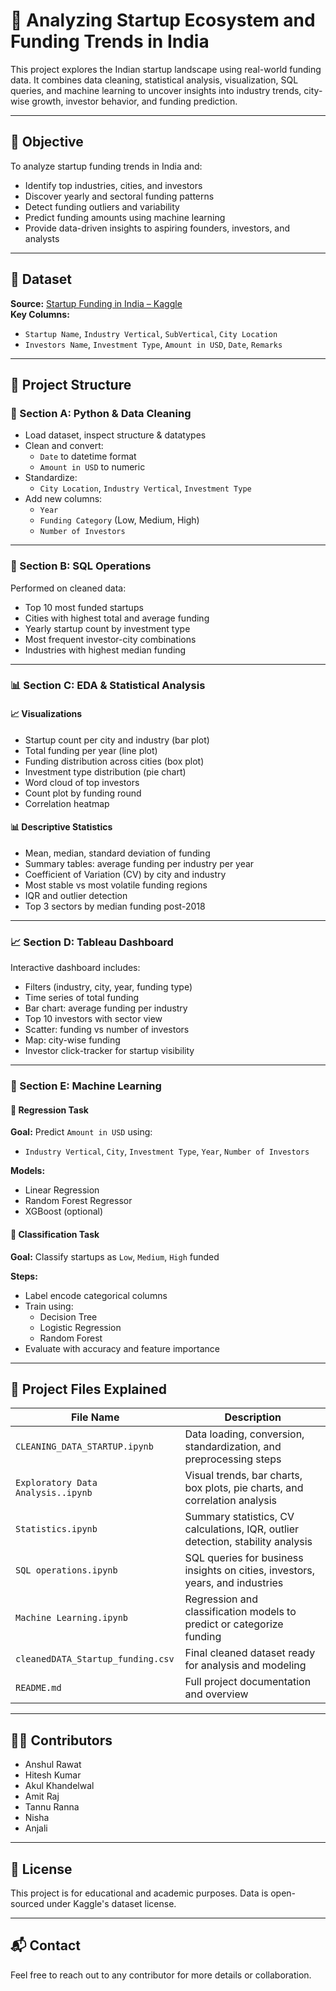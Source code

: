 # 🚀 Analyzing Startup Ecosystem and Funding Trends in India

This project explores the Indian startup landscape using real-world funding data. It combines data cleaning, statistical analysis, visualization, SQL queries, and machine learning to uncover insights into industry trends, city-wise growth, investor behavior, and funding prediction.

---

## 📌 Objective

To analyze startup funding trends in India and:
- Identify top industries, cities, and investors
- Discover yearly and sectoral funding patterns
- Detect funding outliers and variability
- Predict funding amounts using machine learning
- Provide data-driven insights to aspiring founders, investors, and analysts

---

## 📂 Dataset

**Source:** [Startup Funding in India – Kaggle](https://www.kaggle.com/datasets/sudalairajkumar/indian-startup-funding)  
**Key Columns:**
- `Startup Name`, `Industry Vertical`, `SubVertical`, `City Location`
- `Investors Name`, `Investment Type`, `Amount in USD`, `Date`, `Remarks`

---

## 📌 Project Structure

### 🧹 Section A: Python & Data Cleaning
- Load dataset, inspect structure & datatypes
- Clean and convert:
  - `Date` to datetime format
  - `Amount in USD` to numeric
- Standardize:
  - `City Location`, `Industry Vertical`, `Investment Type`
- Add new columns:
  - `Year`
  - `Funding Category` (Low, Medium, High)
  - `Number of Investors`

---

### 🧮 Section B: SQL Operations
Performed on cleaned data:
- Top 10 most funded startups
- Cities with highest total and average funding
- Yearly startup count by investment type
- Most frequent investor-city combinations
- Industries with highest median funding

---

### 📊 Section C: EDA & Statistical Analysis

#### 📈 Visualizations
- Startup count per city and industry (bar plot)
- Total funding per year (line plot)
- Funding distribution across cities (box plot)
- Investment type distribution (pie chart)
- Word cloud of top investors
- Count plot by funding round
- Correlation heatmap

#### 📊 Descriptive Statistics
- Mean, median, standard deviation of funding
- Summary tables: average funding per industry per year
- Coefficient of Variation (CV) by city and industry
- Most stable vs most volatile funding regions
- IQR and outlier detection
- Top 3 sectors by median funding post-2018

---

### 📈 Section D: Tableau Dashboard
Interactive dashboard includes:
- Filters (industry, city, year, funding type)
- Time series of total funding
- Bar chart: average funding per industry
- Top 10 investors with sector view
- Scatter: funding vs number of investors
- Map: city-wise funding
- Investor click-tracker for startup visibility

---

### 🤖 Section E: Machine Learning

#### 🔢 Regression Task
**Goal:** Predict `Amount in USD` using:
- `Industry Vertical`, `City`, `Investment Type`, `Year`, `Number of Investors`

**Models:**
- Linear Regression
- Random Forest Regressor
- XGBoost (optional)

#### 🧠 Classification Task
**Goal:** Classify startups as `Low`, `Medium`, `High` funded

**Steps:**
- Label encode categorical columns
- Train using:
  - Decision Tree
  - Logistic Regression
  - Random Forest
- Evaluate with accuracy and feature importance

---

## 📁 Project Files Explained

| File Name                         | Description                                                                 |
|----------------------------------|-----------------------------------------------------------------------------|
| `CLEANING_DATA_STARTUP.ipynb`    | Data loading, conversion, standardization, and preprocessing steps          |
| `Exploratory Data Analysis..ipynb` | Visual trends, bar charts, box plots, pie charts, and correlation analysis |
| `Statistics.ipynb`               | Summary statistics, CV calculations, IQR, outlier detection, stability analysis |
| `SQL operations.ipynb`           | SQL queries for business insights on cities, investors, years, and industries |
| `Machine Learning.ipynb`         | Regression and classification models to predict or categorize funding       |
| `cleanedDATA_Startup_funding.csv`| Final cleaned dataset ready for analysis and modeling                       |
| `README.md`                      | Full project documentation and overview                                     |

---

## 👨‍💻 Contributors

- Anshul Rawat  
- Hitesh Kumar  
- Akul Khandelwal  
- Amit Raj  
- Tannu Ranna  
- Nisha  
- Anjali  

---

## 📎 License

This project is for educational and academic purposes. Data is open-sourced under Kaggle's dataset license.

---

## 📬 Contact

Feel free to reach out to any contributor for more details or collaboration.
